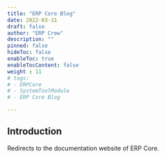 ```yaml
---
title: "ERP Core Blog"
date: 2022-03-31
draft: false
author: "ERP Crew"
description: ""
pinned: false
hideToc: false
enableToc: true
enableTocContent: false
weight : 11
# tags: 
# - ERPCore 
# - SystemToolModule
# - ERP Core Blog

---
```


## Introduction

Redirects to the documentation website of ERP Core.